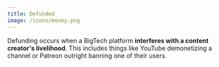 ```yaml
---
title: Defunded
image: /icons/money.png
---
```


Defunding occurs when a BigTech platform **interferes with a content creator's
livelihood**. This includes things like YouTube demonetizing a channel or
Patreon outright banning one of their users.
